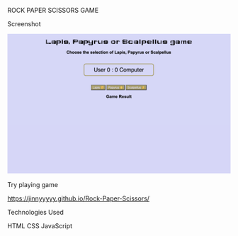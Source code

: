 ROCK PAPER SCISSORS GAME

Screenshot

![home](images/game.jpg)

Try playing game

https://jinnyyyyy.github.io/Rock-Paper-Scissors/
 
Technologies Used

HTML
CSS
JavaScript